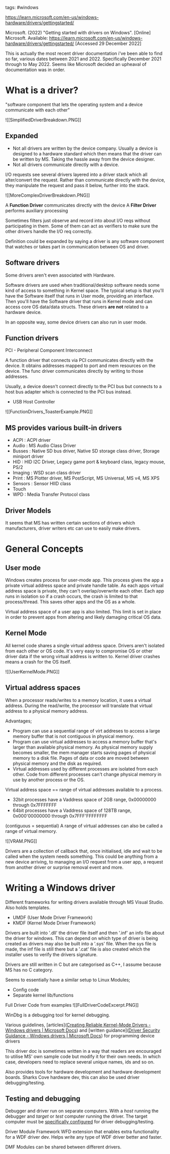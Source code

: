 tags: #windows 

https://learn.microsoft.com/en-us/windows-hardware/drivers/gettingstarted/

Microsoft. (2022) "Getting started with drivers on Windows". [Online] Microsoft. Available: https://learn.microsoft.com/en-us/windows-hardware/drivers/gettingstarted/ [Accessed 29 December 2022]

This is actually the most recent driver documentation i've been able to find so far, various dates between 2021 and 2022. Specifically December 2021 through to May 2022. Seems like Microsoft decided an upheaval of documentation was in order. 

# What is a driver?
"software component that lets the operating system and a device communicate with each other"

![[SimplifiedDriverBreakdown.PNG]]

## Expanded
+ Not all drivers are written by the device company. Usually a device is designed to a hardware standard which then means that the driver can be written by MS. Taking the hassle away from the device designer.
+ Not all drivers communicate directly with a device.

I/O requests see several drivers layered into a driver stack which all alter/convert the request. Rather than communicate directly with the device, they manipulate the request and pass it below, further into the stack. 

![[MoreComplexDriverBreakdown.PNG]]

A **Function Driver** communicates directly with the device
A **Filter Driver** performs auxiliary processing

Sometimes filters just observe and record into about I/O reqs without participating in them. Some of them can act as verifiers to make sure the other drivers handle the I/O req correctly.

Definition could be expanded by saying a driver is any software component that watches or takes part in communication between OS and driver.

## Software drivers
Some drivers aren't even associated with Hardware.

Software drivers are used when traditional/desktop software needs some kind of access to something in Kernel space. The typical setup is that you'll have the Software itself that runs in User mode, providing an interface. Then you'll have the Software driver that runs in Kernel mode and can access core OS data/data structs. These drivers **are not** related to a hardware device.

In an opposite way, some device drivers can also run in user mode. 

## Function drivers
PCI - Peripheral Component Interconnect

A function driver that connects via PCI communicates directly with the device. It obtains addresses mapped to port and mem resources on the device. The func driver communicates directly by writing to those addresses. 

Usually, a device doesn't connect directly to the PCI bus but connects to a host bus adapter which is connected to the PCI bus instead. 
+ USB Host Controller

![[FunctionDrivers_ToasterExample.PNG]]


## MS provides various built-in drivers
+ ACPI     : ACPI driver
+ Audio   : MS Audio Class Driver
+ Busses  : Native SD bus driver, Native SD storage class driver, Storage miniport driver
+ HID       : HID I2C Driver, Legacy game port & keyboard class, legacy mouse, PS/2
+ Imaging : WSD scan class driver
+ Print       : MS Plotter driver, MS PostScript, MS Universal, MS v4, MS XPS
+ Sensors  : Sensor HIID class
+ Touch
+ WPD      : Media Transfer Protocol class

## Driver Models
It seems that MS has written certain sections of drivers which manufacturers, driver writers etc can use to easily make drivers.

# General Concepts

## User mode
Windows creates process for user-mode app. This process gives the app a private virtual address space and private handle table. As each apps virtual address space is private, they can't overlap/overwrite each other. Each app runs in isolation so if a crash occurs, the crash is limited to that process/thread. This saves other apps and the OS as a whole. 

Virtual address space of a user app is also limited. This limit is set in place in order to prevent apps from altering and likely damaging critical OS data. 

## Kernel Mode 
All kernel code shares a single virtual address space. Drivers aren't isolated from each other or OS code. It's very easy to compromise OS or other driver data if the wrong virtual address is written to. Kernel driver crashes means a crash for the OS itself. 

![[UserKernelMode.PNG]]

## Virtual address spaces
When a processor reads/writes to a memory location, it uses a virtual address. During the read/write, the processor will translate that virtual address to a physical memory address.

Advantages;
+ Program can use a sequential range of virt addreses to access a large memory buffer that is not contiguous in physical memory. 
+ Program can use virtual addresses to access a memory buffer that's larger than available physical memory. As physical memory supply becomes smaller, the mem manager starts saving pages of physical memory to a disk file. Pages of data or code are moved between physical memory and the disk as required.
+ Virtual addresses used by different processes are isolated from each other. Code from different processes can't change physical memory in use by another process or the OS.

Virtual address space == range of virtual addresses available to a process.
+ 32bit processes have a Vaddress space of 2GB range, 0x00000000 through 0x7FFFFFFF
+ 64bit processes have a Vaddress space of 128TB range, 0x000'00000000 through 0x7FFF'FFFFFFFF


(contiguous = sequential)
A range of virtual addresses can also be called a range of virtual memory. 

![[VRAM.PNG]]

Drivers are a collection of callback that, once initialised, idle and wait to be called when the system needs something. This could be anything from a new device arriving, to managing an I/O request from a user app, a request from another driver or surprise removal event and more.


# Writing a Windows driver
Different frameworks for writing drivers available through MS Visual Studio.
Also holds templates. 
+ UMDF (User Mode Driver Framework)
+ KMDF (Kernel Mode Driver Framework)

Drivers are built into '.dll' the driver file itself and then '.inf' an info file about the driver for windows. This can depend on which type of driver is being created as drivers may also be built into a '.sys' file. When the sys file is made, the inf file is still there but a '.cat' file is also created which the installer uses to verify the drivers signature.

Drivers are still written in C but are categorised as C++, I assume because MS has no C category.

Seems to essentially have a similar setup to Linux Modules;
+ Config code
+ Separate kernel lib/functions

Full Driver Code from examples
![[FullDriverCodeExcerpt.PNG]]

WinDbg is a debugging tool for kernel debugging.

Various guidelines, [articles]([Creating Reliable Kernel-Mode Drivers - Windows drivers | Microsoft Docs](https://docs.microsoft.com/en-us/windows-hardware/drivers/kernel/creating-reliable-kernel-mode-drivers)) and [written guidance]([Driver Security Guidance - Windows drivers | Microsoft Docs](https://docs.microsoft.com/en-us/windows-hardware/drivers/driversecurity/)) for programming device drivers

This driver doc is sometimes written in a way that readers are encouraged to utilise MS' own sample code but modify it for their own needs. In which case, developers need to replace several unique names, ids and so on.

Also provides tools for hardware development and hardware development boards. Sharks Cove hardware dev, this can also be used driver debugging/testing.

## Testing and debugging
Debugger and driver run on separate computers. With a *host* running the debugger and *target* or *test* computer running the driver. The target computer must be [specifically configured](https://docs.microsoft.com/en-us/windows-hardware/drivers/gettingstarted/provision-a-target-computer-wdk-8-1) for driver debugging/testing.

Driver Module Framework
WFD extension that enables extra functionality for a WDF driver dev. Helps write any type of WDF driver better and faster. 

DMF Modules can be shared between different drivers. 


